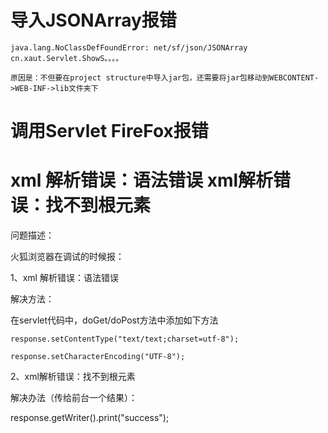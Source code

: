 # 导入JSONArray报错

```
java.lang.NoClassDefFoundError: net/sf/json/JSONArray  cn.xaut.Servlet.ShowS。。。。

原因是：不但要在project structure中导入jar包，还需要将jar包移动到WEBCONTENT->WEB-INF->lib文件夹下
```



# 调用Servlet FireFox报错

# xml 解析错误：语法错误     xml解析错误：找不到根元素

问题描述：

火狐浏览器在调试的时候报： 

1、xml 解析错误：语法错误

解决方法：

在servlet代码中，doGet/doPost方法中添加如下方法

```
response.setContentType("text/text;charset=utf-8");

response.setCharacterEncoding("UTF-8");
```

2、xml解析错误：找不到根元素

解决办法（传给前台一个结果）：

response.getWriter().print("success");

